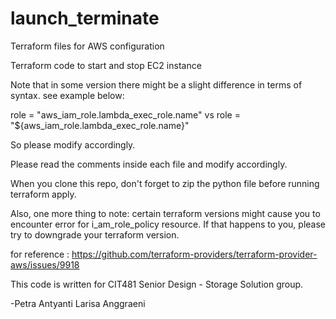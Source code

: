 # launch_terminate
Terraform files for AWS configuration

Terraform code to start and stop EC2 instance

Note that in some version there might be a slight difference in terms of syntax. see example below:

role = "aws_iam_role.lambda_exec_role.name" vs role = "${aws_iam_role.lambda_exec_role.name}"

So please modify accordingly.

Please read the comments inside each file and modify accordingly.

When you clone this repo, don't forget to zip the python file before running terraform apply.

Also, one more thing to note: certain terraform versions might cause you to encounter error for i_am_role_policy resource. If that happens to you, please try to downgrade your terraform version.

for reference : https://github.com/terraform-providers/terraform-provider-aws/issues/9918 

This code is written for CIT481 Senior Design - Storage Solution group.

-Petra Antyanti Larisa Anggraeni
